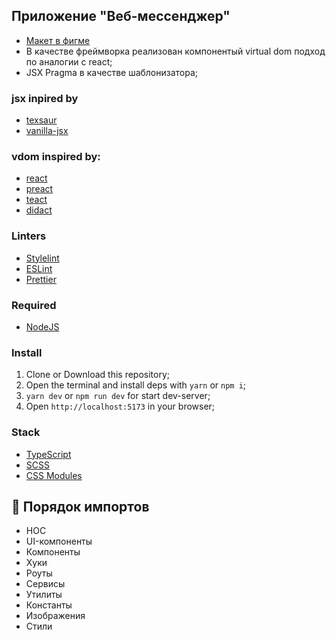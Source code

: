## Приложение "Веб-мессенджер"

- [Макет в фигме](https://www.figma.com/file/BjvmAkvEcTt5tF85e8eE2g/CHAT_MY?type=design&node-id=0-1&mode=design&t=GpEcyIxQIXzyelPT-0)
- В качестве фреймворка реализован компонентый virtual dom подход по аналогии с react;
- JSX Pragma в качестве шаблонизатора;

### jsx inpired by

- [texsaur](https://github.com/ConnorJamesLow/texsaur/tree/main)
- [vanilla-jsx](https://medium.com/front-end-weekly/vanilla-jsx-28ff15e82de8)

### vdom inspired by:

- [react](https://github.com/reactjs/react.dev)
- [preact](https://github.com/preactjs/preact)
- [teact](https://github.com/Ajaxy/teact)
- [didact](https://github.com/pomber/didact)

### Linters

- [Stylelint](https://stylelint.io/)
- [ESLint](https://eslint.org/)
- [Prettier](https://prettier.io/)

### Required

- [NodeJS](https://nodejs.org/en/)

### Install

1. Clone or Download this repository;
2. Open the terminal and install deps with `yarn` or `npm i`;
3. `yarn dev` or `npm run dev` for start dev-server;
4. Open `http://localhost:5173` in your browser;

### Stack

- [TypeScript](https://www.typescriptlang.org/)
- [SCSS](https://sass-lang.com/)
- [CSS Modules](https://github.com/css-modules/css-modules)

## 🐣 Порядок импортов

- HOC
- UI-компоненты
- Компоненты
- Хуки
- Роуты
- Сервисы
- Утилиты
- Константы
- Изображения
- Стили